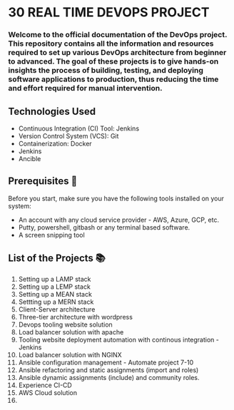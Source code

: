 # 30 REAL TIME DEVOPS PROJECT

### Welcome to the official documentation of the DevOps project. This repository contains all the information and resources required to set up various DevOps architecture from beginner to advanced. The goal of these projects is to give hands-on insights the process of building, testing, and deploying software applications to production, thus reducing the time and effort required for manual intervention.

## Technologies Used

- Continuous Integration (CI) Tool: Jenkins
- Version Control System (VCS): Git
- Containerization: Docker
- Jenkins
- Ancible

## Prerequisites 🧰
Before you start, make sure you have the following tools installed on your system:
- An account with any cloud service provider - AWS, Azure, GCP, etc.
- Putty, powershell, gitbash or any terminal based software.
- A screen snipping tool

## List of the Projects 📚
1. Setting up a LAMP stack
2. Setting up a LEMP stack
3. Setting up a MEAN stack
4. Settting up a MERN stack
5. Client-Server architecture
6. Three-tier architecture with wordpress
7. Devops tooling website solution
8. Load balancer solution with apache
9. Tooling website deployment automation with continous integration - Jenkins 
10. Load balancer solution with NGINX
11. Ansible configuration management - Automate project 7-10 
12. Ansible refactoring and static assignments (import and roles)
13. Ansible dynamic assignments (include) and community roles.
14. Experience CI-CD
15. AWS Cloud solution
16. 
